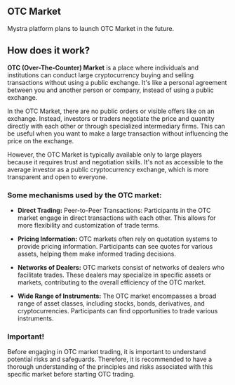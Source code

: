 ## OTC Market

Mystra platform plans to launch OTC Market in the future.

## How does it work?

**OTC (Over-The-Counter) Market** is a place where individuals and institutions can conduct large cryptocurrency buying and selling transactions without using a public exchange. It's like a personal agreement between you and another person or company, instead of using a public exchange.

In the OTC Market, there are no public orders or visible offers like on an exchange. Instead, investors or traders negotiate the price and quantity directly with each other or through specialized intermediary firms. This can be useful when you want to make a large transaction without influencing the price on the exchange.

However, the OTC Market is typically available only to large players because it requires trust and negotiation skills. It's not as accessible to the average investor as a public cryptocurrency exchange, which is more transparent and open to everyone.

### Some mechanisms used by the OTC market:

- **Direct Trading:** Peer-to-Peer Transactions: Participants in the OTC market engage in direct transactions with each other. This allows for more flexibility and customization of trade terms.

- **Pricing Information:** OTC markets often rely on quotation systems to provide pricing information. Participants can see quotes for various assets, helping them make informed trading decisions.

- **Networks of Dealers:** OTC markets consist of networks of dealers who facilitate trades. These dealers may specialize in specific assets or markets, contributing to the overall efficiency of the OTC market.

- **Wide Range of Instruments:** The OTC market encompasses a broad range of asset classes, including stocks, bonds, derivatives, and cryptocurrencies. Participants can find opportunities to trade various instruments.

### Important!
Before engaging in OTC market trading, it is important to understand potential risks and safeguards. Therefore, it is recommended to have a thorough understanding of the principles and risks associated with this specific market before starting OTC trading.

